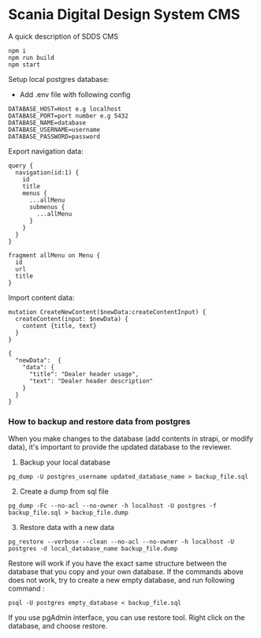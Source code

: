 # Scania Digital Design System CMS

A quick description of SDDS CMS

```shell
npm i
npm run build
npm start
```

Setup local postgres database:
- Add .env file with following config
```shell
DATABASE_HOST=Host e.g localhost
DATABASE_PORT=port number e.g 5432
DATABASE_NAME=database
DATABASE_USERNAME=username
DATABASE_PASSWORD=password
```

Export navigation data:

```shell
query {
  navigation(id:1) {
    id
    title
    menus {
      ...allMenu
      submenus {
        ...allMenu
      }
    }
  }
}

fragment allMenu on Menu {
  id
  url
  title
}
```

Import content data:

```shell
mutation CreateNewContent($newData:createContentInput) {
  createContent(input: $newData) { 
  	content {title, text}
  }
}

{
  "newData":  {
    "data": {
      "title": "Dealer header usage",
      "text": "Dealer header description"
    }
  }
}
```

### How to backup and restore data from postgres

When you make changes to the database (add contents in strapi, or modify data), it's important to provide the updated database to the reviewer.

1. Backup your local database

```shell
pg_dump -U postgres_username updated_database_name > backup_file.sql
```

2. Create a dump from sql file

```shell
pg_dump -Fc --no-acl --no-owner -h localhost -U postgres -f backup_file.sql > backup_file.dump
```

3. Restore data with a new data

```shell
pg_restore --verbose --clean --no-acl --no-owner -h localhost -U postgres -d local_database_name backup_file.dump
```

Restore will work if you have the exact same structure between the database that you copy and your own database.
If the commands above does not work, try to create a new empty database, and run following command :

```shell
psql -U postgres empty_database < backup_file.sql
```

If you use pgAdmin interface, you can use restore tool. Right click on the database, and choose restore.
